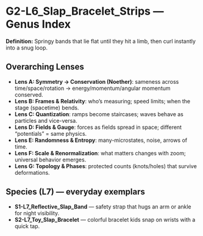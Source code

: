 # G2-L6_Slap_Bracelet_Strips — Genus Index
**Definition:** Springy bands that lie flat until they hit a limb, then curl instantly into a snug loop.

## Overarching Lenses

- **Lens A: Symmetry -> Conservation (Noether)**: sameness across time/space/rotation → energy/momentum/angular momentum conserved.
- **Lens B: Frames & Relativity**: who’s measuring; speed limits; when the stage (spacetime) bends.
- **Lens C: Quantization**: ramps become staircases; waves behave as particles and vice-versa.
- **Lens D: Fields & Gauge**: forces as fields spread in space; different “potentials” = same physics.
- **Lens E: Randomness & Entropy**: many-microstates, noise, arrows of time.
- **Lens F: Scale & Renormalization**: what matters changes with zoom; universal behavior emerges.
- **Lens G: Topology & Phases**: protected counts (knots/holes) that survive deformations.

## Species (L7) — everyday exemplars
- **S1-L7_Reflective_Slap_Band** — safety strap that hugs an arm or ankle for night visibility.
- **S2-L7_Toy_Slap_Bracelet** — colorful bracelet kids snap on wrists with a quick tap.
